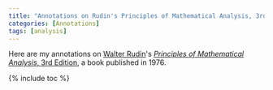```yaml
---
title: "Annotations on Rudin's Principles of Mathematical Analysis, 3rd Edition"
categories: [Annotations]
tags: [analysis]
---
```


Here are my annotations on [Walter Rudin](https://en.wikipedia.org/wiki/Walter_Rudin)'s [*Principles of Mathematical Analysis*, 3rd Edition](https://www.amazon.com/dp/007054235X), a book published in 1976.

{% include toc %}